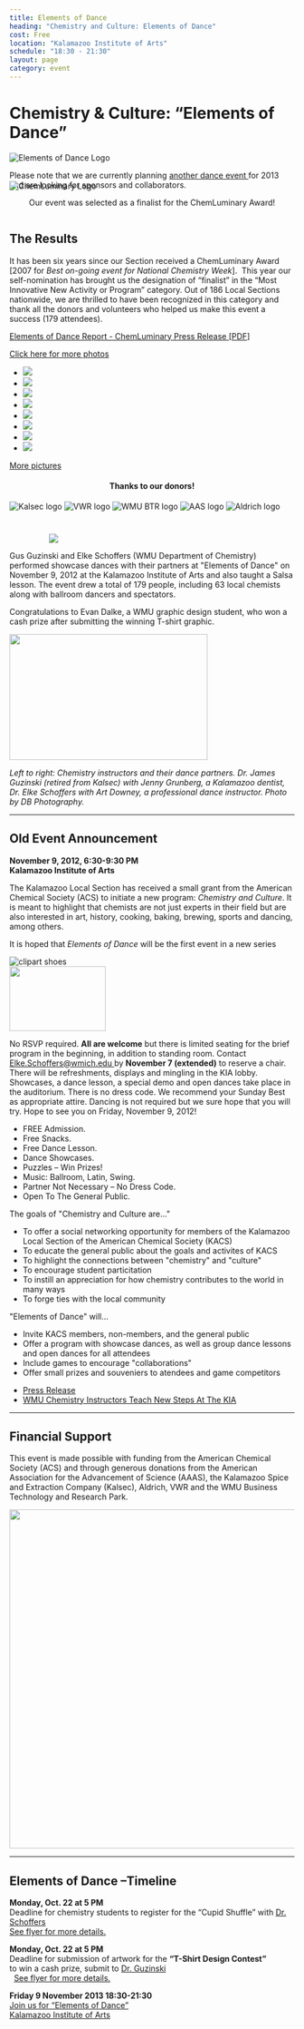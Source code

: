 ```yaml
---
title: Elements of Dance
heading: "Chemistry and Culture: Elements of Dance"
cost: Free
location: "Kalamazoo Institute of Arts"
schedule: "18:30 - 21:30"
layout: page
category: event
---
```


<h1 class="text-center">
  Chemistry &amp; Culture: &ldquo;Elements of Dance&rdquo;
</h1>

<div class="row">
  <div class="col-{{ site.device }}-3">
    <img src="{{ site.url }}/images/eod-logo.png"
	 class="img-responsive"
	 title="Elements of Dance Logo"
	 />
  </div>
  <div class="col-{{ site.device }}-6">
    <p>
      Please note that we are currently planning
      <a href="{{ site.url }}/event/2013/11/01/elements-of-dance.html"
	 title="Elements of Dance 2013 Event Page">
	another dance event
      </a>
      for 2013 and are looking for sponsors and collaborators.
    </p>
    <p align="center">
      Our event was selected as a finalist for the ChemLuminary Award!
    </p>
  </div>
  <div class="col-{{ site.device }}-3">
    <img src="{{ site.url }}/images/chemluminary.png"
	 class="img-responsive hidden-sm hidden-xs"
	 title="ChemLuminary Logo"
	 style="margin-top: -60px;"/>
  </div>
</div>

<h2>The Results</h2>
<p>
</p>
<p>
  It has been six years since our Section received a
  ChemLuminary Award [2007 for <em>Best on-going event for
    National Chemistry Week</em>].&nbsp; This year our
  self-nomination has brought us the designation of
  &ldquo;finalist&rdquo; in the &ldquo;Most
  Innovative New Activity or Program&rdquo; category. Out of 186
  Local Sections nationwide, we are thrilled to have been recognized in
  this category and thank all the donors and volunteers who helped us
  make this event a success (179 attendees).
</p>
<p>
  <a href="{{ site.url }}/images/elements_of_dance_report.pdf"
     title="Press Release of Elements of Dance and ChemLuminary Awards">
    Elements of Dance Report - ChemLuminary Press Release [PDF]
  </a>
</p>
<p>
  <a href="{{ site.url }}/elements-of-dance/photos.html">
    Click here for more photos
  </a>
</p>

<div class="row">
  <div class="col-{{ site.device }}-8">
    <div id="dance-photos">
      <ul class="bjqs">
	<li>
	  <a href="photos.html"
	     title="click for more photos">
	    <img src="{{ site.url }}/images/eod02-mdpi.jpg" />
	  </a>
	</li>
	<li>
	  <a href="photos.html"
	     title="click for more photos">
	    <img src="{{ site.url }}/images/eod09-mdpi.jpg" />
	  </a>
	</li>
	<li>
	  <a href="photos.html"
	     title="click for more photos">
	    <img src="{{ site.url }}/images/eod18-mdpi.jpg" />
	  </a>
	</li>
	<li>
	  <a href="photos.html"
	     title="click for more photos">
	    <img src="{{ site.url }}/images/eod20-mdpi.jpg" />
	  </a>
	</li>
	<li>
	  <a href="photos.html"
	     title="click for more photos">
	    <img src="{{ site.url }}/images/eod01-mdpi.jpg" />
	  </a>
	</li>
	<li>
	  <a href="photos.html"
	     title="click for more photos">
	    <img src="{{ site.url }}/images/eod08-mdpi.jpg" />
	  </a>
	</li>
	<li>
	  <a href="photos.html"
	     title="click for more photos">
	    <img src="{{ site.url }}/images/eod12-mdpi.jpg" />
	  </a>
	</li>
	<li>
	  <a href="photos.html"
	     title="click for more photos">
	    <img src="{{ site.url }}/images/eod19-mdpi.jpg" />
	  </a>
	</li>
      </ul>
      <p id="more-button">
	<a href="{{ site.url }}/elements-of-dance/photos.html">
	  More pictures
	</a>
      </p>
    </div>
  </div>
  <div class="col-{{ site.device }}-4">
    <h4 class="DarkRed" style="text-align: center">
      Thanks to our donors!
    </h4>
    <div id="slideshow">
      <img src="{{ site.url }}/images/donor-kalsec.png" alt="Kalsec logo" />
      <img src="{{ site.url }}/images/donor-vwr.png" alt="VWR logo" />
      <img src="{{ site.url }}/images/donor-wmu.png" alt="WMU BTR logo" />
      <img src="{{ site.url }}/images/donor-aas.png" alt="AAS logo" />
      <img src="{{ site.url }}/images/donor-aldrich.png" alt="Aldrich logo" />
    </div>
    <img src="{{ site.url }}/images/chemluminary.png"
	 style="margin-left: 70px; margin-top: 40px"/>
  </div>
</div>

<p>
  Gus Guzinski and Elke Schoffers (WMU Department of Chemistry)
  performed showcase dances with their partners at &quot;Elements of
  Dance&quot; on November 9, 2012 at the Kalamazoo Institute of Arts
  and also taught a Salsa lesson. The event drew a total of 179
  people, including 63 local chemists along with ballroom dancers and
  spectators.
</p>
<p>
  Congratulations to Evan Dalke, a WMU graphic design student, who won
  a cash prize after submitting the winning T-shirt graphic.
</p>

<img src="{{ site.url }}/images/eod03-mdpi.jpg"
     width="350" height="222px" />
<p>
  <em>
    Left to right: Chemistry instructors and their dance
    partners. Dr. James Guzinski (retired from Kalsec) with
    Jenny Grunberg, a Kalamazoo dentist, Dr. Elke Schoffers with
    Art Downey, a professional dance instructor. Photo by DB
    Photography.
  </em>
</p>
<hr />

<h2>Old Event Announcement</h2>
<strong>
  November 9, 2012, 6:30-9:30 PM<br />
  Kalamazoo Institute of Arts
</strong>

The Kalamazoo Local Section has received a small grant from the
American Chemical Society (ACS) to initiate a new program:
*Chemistry and Culture*. It is meant to highlight that chemists are
not just experts in their field but are also interested in art,
history, cooking, baking, brewing, sports and dancing, among others.

It is hoped that *Elements of Dance* will be the first event in a new series
<div class="row">
  <div class="col-{{ site.device }}-1">
    <img src="{{ site.url }}/images/Dance_clip_image004.png"
	 alt="clipart shoes" />
  </div>
  <div class="col-{{ site.device }}-3">
    <img src="{{ site.url }}/images/DancePhoto_2_small.jpg" width="170" height="114">
  </div>
  <div class="col-{{ site.device }}-8">
    <p>
      No RSVP required. <strong>All are welcome</strong> but there is
      limited seating for the brief program in the beginning, in
      addition to standing room. Contact
      <a href="mailto:Elke.Schoffers@wmich.edu">
	Elke.Schoffers@wmich.edu
      </a>
      by <strong>November 7 (extended)</strong> to reserve a
      chair. There will be refreshments, displays and mingling in the
      KIA lobby. Showcases, a dance lesson, a special demo and open
      dances take place in the auditorium. There is no dress code. We
      recommend your Sunday Best as appropriate attire. Dancing is not
      required but we sure hope that you will try. Hope to see you on
      Friday, November 9, 2012!
    </p>
  </div>
</div>

- FREE Admission.
- Free Snacks.
- Free Dance Lesson.
- Dance Showcases.
- Puzzles – Win Prizes!
- Music: Ballroom, Latin, Swing.
- Partner Not Necessary – No Dress Code.
- Open To The General Public.

The goals of "Chemistry and Culture are..."
- To offer a social networking opportunity for members of the Kalamazoo Local Section of the American Chemical Society (KACS)
- To educate the general public about the goals and activites of KACS
- To highlight the connections between "chemistry" and "culture"
- To encourage student particitation
- To instill an appreciation for how chemistry contributes to the world in many ways
- To forge ties with the local community

"Elements of Dance" will...
- Invite KACS members, non-members, and the general public
- Offer a program with showcase dances, as well as group dance lessons and open dances for all attendees
- Include games to encourage "collaborations"
- Offer small prizes and souveniers to atendees and game competitors

<ul>
  <li>
    <a href="{{ site.url }}/elements-of-dance/FinalDancePressRelease.jpg">
      Press Release
    </a>
  </li>
  <li>
    <a href="{{ site.url }}/elements-of-dance/WMUChemistryInstructors_Salsa.jpg">
      WMU Chemistry Instructors Teach New Steps At The KIA
    </a>
  </li>
</ul>

<hr />

<h2>Financial Support</h2>
<p>
  This event is made possible with funding from the American
	Chemical Society (ACS) and through generous donations from the
	American Association for the Advancement of Science (AAAS),
	the Kalamazoo Spice and Extraction Company (Kalsec), Aldrich,
	VWR and the WMU Business Technology and Research Park.
</p>
<img src="{{ site.url }}/images/DonorLogos.png" width="598">

<hr />

<h2>Elements of Dance &ndash;Timeline</h2>

<p><strong>Monday, Oct. 22 at 5 PM</strong><br> Deadline for chemistry
  students to register for the &ldquo;Cupid Shuffle&rdquo;
  with <a href="mailto:elke.schoffers@wmich.edu">Dr. Schoffers</a><br />
  <a href="{{ site.url }}/elements-of-dance/ElementsOfDanceCupidShuffle.jpg">
    See flyer for more details.
  </a>
</p>

<p>
  <strong>Monday, Oct. 22 at 5 PM</strong><br /> Deadline for
  submission of artwork for the <strong>&ldquo;T-Shirt Design
  Contest&rdquo;<br></strong>to win a cash prize, submit
  to <a href="mailto:james.guzinski@wmich.edu">Dr. Guzinski</a><br />
  &nbsp;
  <a href="{{ site.url  }}/elements-of-dance/TShirtDesignContest.pdf">
    See flyer for more details.
  </a>
</p>
<p>
  <strong>Friday 9 November 2013 18:30-21:30</strong><br>
  <a href="{{ site.url }}/elements-of-dance/ElementsOfDanceFlyer.jpg">
    Join us for &ldquo;Elements of Dance&rdquo;<br> Kalamazoo
    Institute of Arts
  </a>
</p>
